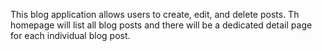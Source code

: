 This blog application allows users to create, edit, and delete posts.
Th homepage will list all blog posts and there will be a dedicated detail page for each individual blog post.